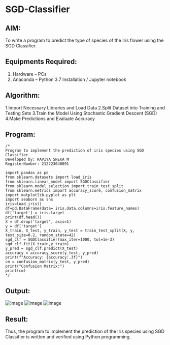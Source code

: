 # SGD-Classifier
## AIM:
To write a program to predict the type of species of the Iris flower using the SGD Classifier.

## Equipments Required:
1. Hardware – PCs
2. Anaconda – Python 3.7 Installation / Jupyter notebook

## Algorithm:
1.Import Necessary Libraries and Load Data 
2.Split Dataset into Training and Testing Sets
3.Train the Model Using Stochastic Gradient Descent (SGD)
4.Make Predictions and Evaluate Accuracy

## Program:
```
/*
Program to implement the prediction of iris species using SGD Classifier.
Developed by: KAVIYA SNEKA M
RegisterNumber: 212223040091

import pandas as pd
from sklearn.datasets import load_iris
from sklearn.linear_model import SGDClassifier
from sklearn.model_selection import train_test_split
from sklearn.metrics import accuracy_score, confusion_matrix
import matplotlib.pyplot as plt
import seaborn as sns
iris=load_iris()
df=pd.DataFrame(data= iris.data,columns=iris.feature_names)
df['target'] = iris.target
print(df.head())
X = df.drop('target', axis=1)
y = df['target']
X_train, X_test, y_train, y_test = train_test_split(X, y, test_size=0.2, random_state=42)
sgd_clf = SGDClassifier(max_iter=1000, tol=1e-3)
sgd_clf.fit(X_train,y_train)
y_pred = sgd_clf.predict(X_test)
accuracy = accuracy_score(y_test, y_pred)
print(f"Accuracy: {accuracy:.3f}")
cm = confusion_matrix(y_test, y_pred)
print("Confusion Matrix:")
print(cm)
*/

```

## Output:
![image](https://github.com/user-attachments/assets/82dbe48b-5331-48f5-9cff-b1864cd3c9cc)
![image](https://github.com/user-attachments/assets/9c7f8e41-6d4b-4672-bf66-0ec53b641bfb)
![image](https://github.com/user-attachments/assets/fccff6e7-5e2e-4be1-b362-a0241e2afc57)




## Result:
Thus, the program to implement the prediction of the Iris species using SGD Classifier is written and verified using Python programming.
